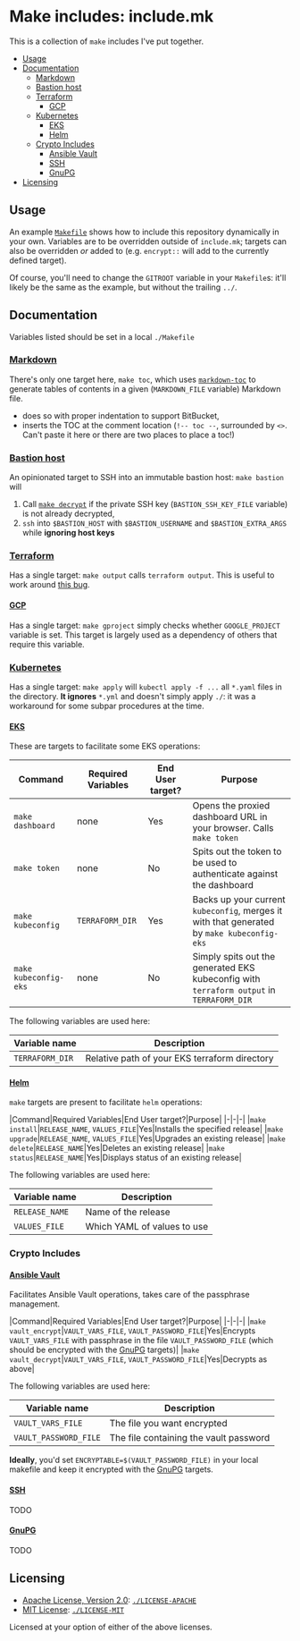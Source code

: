 # Make includes: include.mk

This is a collection of `make` includes I've put together.

<!-- toc -->

- [Usage](#usage)
- [Documentation](#documentation)
    * [Markdown](#markdown)
    * [Bastion host](#bastion-host)
    * [Terraform](#terraform)
        + [GCP](#gcp)
    * [Kubernetes](#kubernetes)
        + [EKS](#eks)
        + [Helm](#helm)
    * [Crypto Includes](#crypto-includes)
        + [Ansible Vault](#ansible-vault)
        + [SSH](#ssh)
        + [GnuPG](#gnupg)
- [Licensing](#licensing)

<!-- tocstop -->

## Usage

An example [`Makefile`](Makefile) shows how to include this repository dynamically in your own. Variables are to be overridden outside of `include.mk`; targets can also be overridden _or_ added to (e.g. `encrypt::` will add to the currently defined target).

Of course, you'll need to change the `GITROOT` variable in your `Makefile`s: it'll likely be the same as the example, but without the trailing `../`.

## Documentation

Variables listed should be set in a local `./Makefile`

### [Markdown](01-markdown.mk)

There's only one target here, `make toc`, which uses [`markdown-toc`](https://github.com/smaslennikov/markdown-toc) to generate tables of contents in a given (`MARKDOWN_FILE` variable) Markdown file.

- does so with proper indentation to support BitBucket,
- inserts the TOC at the comment location (`!-- toc --`, surrounded by `<>`. Can't paste it here or there are two places to place a toc!)

### [Bastion host](20-bastion.mk)

An opinionated target to SSH into an immutable bastion host: `make bastion` will

1. Call [`make decrypt`](#gnupg) if the private SSH key (`BASTION_SSH_KEY_FILE` variable) is not already decrypted,
2. `ssh` into `$BASTION_HOST` with `$BASTION_USERNAME` and `$BASTION_EXTRA_ARGS` while **ignoring host keys**

### [Terraform](30-terraform.mk)

Has a single target: `make output` calls `terraform output`. This is useful to work around [this bug](https://github.com/hashicorp/terraform/issues/20097).

#### [GCP](31-gcp.mk)

Has a single target: `make gproject` simply checks whether `GOOGLE_PROJECT` variable is set. This target is largely used as a dependency of others that require this variable.

### [Kubernetes](40-kubernetes.mk)

Has a single target: `make apply` will `kubectl apply -f ...` all `*.yaml` files in the directory. **It ignores** `*.yml` and doesn't simply apply `./`: it was a workaround for some subpar procedures at the time.

#### [EKS](41-eks.mk)

These are targets to facilitate some EKS operations:

|Command|Required Variables|End User target?|Purpose|
|-|-|-|-|
|`make dashboard`|none|Yes|Opens the proxied dashboard URL in your browser. Calls `make token`|
|`make token`|none|No|Spits out the token to be used to authenticate against the dashboard|
|`make kubeconfig`|`TERRAFORM_DIR`|Yes|Backs up your current `kubeconfig`, merges it with that generated by `make kubeconfig-eks`|
|`make kubeconfig-eks`|none|No|Simply spits out the generated EKS kubeconfig with `terraform output` in `TERRAFORM_DIR`|

The following variables are used here:

|Variable name|Description|
|-|-|
|`TERRAFORM_DIR`|Relative path of your EKS terraform directory|

#### [Helm](42-helm.mk)

`make` targets are present to facilitate `helm` operations:

|Command|Required Variables|End User target?|Purpose|
|-|-|-|
|`make install`|`RELEASE_NAME`, `VALUES_FILE`|Yes|Installs the specified release|
|`make upgrade`|`RELEASE_NAME`, `VALUES_FILE`|Yes|Upgrades an existing release|
|`make delete`|`RELEASE_NAME`|Yes|Deletes an existing release|
|`make status`|`RELEASE_NAME`|Yes|Displays status of an existing release|

The following variables are used here:

|Variable name|Description|
|-|-|
|`RELEASE_NAME`|Name of the release|
|`VALUES_FILE`|Which YAML of values to use|

### Crypto Includes

#### [Ansible Vault](91-ansible-vault.mk)

Facilitates Ansible Vault operations, takes care of the passphrase management.

|Command|Required Variables|End User target?|Purpose|
|-|-|-|
|`make vault_encrypt`|`VAULT_VARS_FILE`, `VAULT_PASSWORD_FILE`|Yes|Encrypts `VAULT_VARS_FILE` with passphrase in the file `VAULT_PASSWORD_FILE` (which should be encrypted with the [GnuPG](#gnupg) targets)|
|`make vault_decrypt`|`VAULT_VARS_FILE`, `VAULT_PASSWORD_FILE`|Yes|Decrypts as above|

The following variables are used here:

|Variable name|Description|
|-|-|
|`VAULT_VARS_FILE`|The file you want encrypted|
|`VAULT_PASSWORD_FILE`|The file containing the vault password|

**Ideally**, you'd set `ENCRYPTABLE=$(VAULT_PASSWORD_FILE)` in your local makefile and keep it encrypted with the [GnuPG](#gnupg) targets.

#### [SSH](92-ssh.mk)

TODO

#### [GnuPG](93-gpg.mk)

TODO

## Licensing

 * [Apache License, Version 2.0](https://www.apache.org/licenses/LICENSE-2.0): [`./LICENSE-APACHE`](LICENSE-APACHE)
 * [MIT License](https://opensource.org/licenses/MIT): [`./LICENSE-MIT`](LICENSE-MIT)

Licensed at your option of either of the above licenses.
